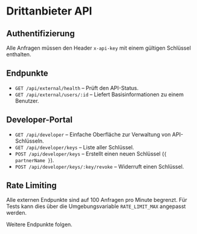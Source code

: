 # Drittanbieter API

## Authentifizierung
Alle Anfragen müssen den Header `x-api-key` mit einem gültigen Schlüssel enthalten.

## Endpunkte
- `GET /api/external/health` – Prüft den API-Status.
- `GET /api/external/users/:id` – Liefert Basisinformationen zu einem Benutzer.

## Developer-Portal
- `GET /api/developer` – Einfache Oberfläche zur Verwaltung von API-Schlüsseln.
- `GET /api/developer/keys` – Liste aller Schlüssel.
- `POST /api/developer/keys` – Erstellt einen neuen Schlüssel (`{ partnerName }`).
- `POST /api/developer/keys/:key/revoke` – Widerruft einen Schlüssel.

## Rate Limiting
Alle externen Endpunkte sind auf 100 Anfragen pro Minute begrenzt. Für Tests kann dies über die Umgebungsvariable `RATE_LIMIT_MAX` angepasst werden.

Weitere Endpunkte folgen.
